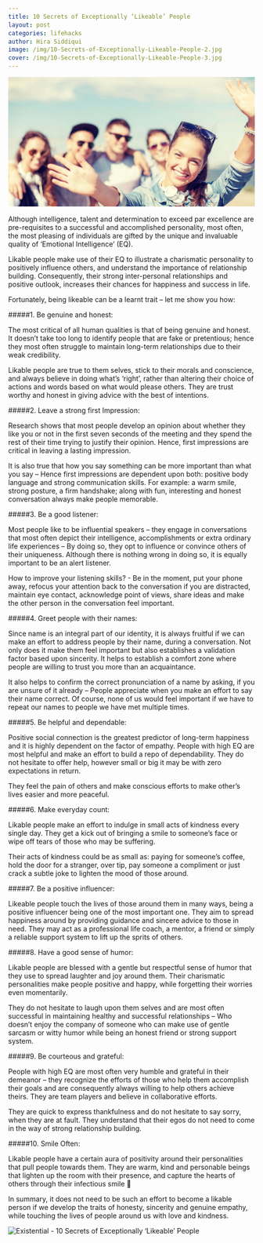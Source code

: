 ```yaml
---
title: 10 Secrets of Exceptionally ‘Likeable’ People
layout: post
categories: lifehacks
author: Hira Siddiqui
image: /img/10-Secrets-of-Exceptionally-Likeable-People-2.jpg
cover: /img/10-Secrets-of-Exceptionally-Likeable-People-3.jpg
---
```


![Existential - 10 Secrets of Exceptionally ‘Likeable’ People](/img/10-Secrets-of-Exceptionally-Likeable-People.jpg)

Although intelligence, talent and determination to exceed par excellence are pre-requisites to a successful and accomplished personality, most often, the most pleasing of individuals are gifted by the unique and invaluable quality of ‘Emotional Intelligence’ (EQ). 

Likable people make use of their EQ to illustrate a charismatic personality to positively influence others, and understand the importance of relationship building. Consequently, their strong inter-personal relationships and positive outlook, increases their chances for happiness and success in life.

Fortunately, being likeable can be a learnt trait – let me show you how:

#####1. Be genuine and honest:

The most critical of all human qualities is that of being genuine and honest. It doesn’t take too long to identify people that are fake or pretentious; hence they most often struggle to maintain long-term relationships due to their weak credibility. 

Likable people are true to them selves, stick to their morals and conscience, and always believe in doing what’s ‘right’, rather than altering their choice of actions and words based on what would please others.  They are trust worthy and honest in giving advice with the best of intentions.

#####2. Leave a strong first Impression:

Research shows that most people develop an opinion about whether they like you or not in the first seven seconds of the meeting and they spend the rest of their time trying to justify their opinion. Hence, first impressions are critical in leaving a lasting impression. 

It is also true that how you say something can be more important than what you say – Hence first impressions are dependent upon both: positive body language and strong communication skills. For example:  a warm smile, strong posture, a firm handshake; along with fun, interesting and honest conversation always make people memorable. 

#####3. Be a good listener:

Most people like to be influential speakers – they engage in conversations that most often depict their intelligence, accomplishments or extra ordinary life experiences – By doing so, they opt to influence or convince others of their uniqueness. Although there is nothing wrong in doing so, it is equally important to be an alert listener.

How to improve your listening skills? - Be in the moment, put your phone away, refocus your attention back to the conversation if you are distracted, maintain eye contact, acknowledge point of views, share ideas and make the other person in the conversation feel important.

#####4. Greet people with their names:

Since name is an integral part of our identity, it is always fruitful if we can make an effort to address people by their name, during a conversation. Not only does it make them feel important but also establishes a validation factor based upon sincerity. It helps to establish a comfort zone where people are willing to trust you more than an acquaintance. 

It also helps to confirm the correct pronunciation of a name by asking, if you are unsure of it already – People appreciate when you make an effort to say their name correct. Of course, none of us would feel important if we have to repeat our names to people we have met multiple times.


#####5. Be helpful and dependable:

Positive social connection is the greatest predictor of long-term happiness and it is highly dependent on the factor of empathy. People with high EQ are most helpful and make an effort to build a repo of dependability.  They do not hesitate to offer help, however small or big it may be with zero expectations in return.

They feel the pain of others and make conscious efforts to make other’s lives easier and more peaceful.

#####6. Make everyday count:

Likable people make an effort to indulge in small acts of kindness every single day. They get a kick out of bringing a smile to someone’s face or wipe off tears of those who may be suffering.

Their acts of kindness could be as small as: paying for someone’s coffee, hold the door for a stranger, over tip, pay someone a compliment or just crack a subtle joke to lighten the mood of those around.

#####7. Be a positive influencer:

Likeable people touch the lives of those around them in many ways, being a positive influencer being one of the most important one. They aim to spread happiness around by providing guidance and sincere advice to those in need. They may act as a professional life coach, a mentor, a friend or simply a reliable support system to lift up the sprits of others.

#####8. Have a good sense of humor:

Likable people are blessed with a gentle but respectful sense of humor that they use to spread laughter and joy around them. Their charismatic personalities make people positive and happy, while forgetting their worries even momentarily. 

They do not hesitate to laugh upon them selves and are most often successful in maintaining healthy and successful relationships – Who doesn’t enjoy the company of someone who can make use of gentle sarcasm or witty humor while being an honest friend or strong support system.


#####9. Be courteous and grateful:

People with high EQ are most often very humble and grateful in their demeanor – they recognize the efforts of those who help them accomplish their goals and are consequently always willing to help others achieve theirs. They are team players and believe in collaborative efforts. 

They are quick to express thankfulness and do not hesitate to say sorry, when they are at fault. They understand that their egos do not need to come in the way of strong relationship building. 

#####10. Smile Often:
 
Likable people have a certain aura of positivity around their personalities that pull people towards them. They are warm, kind and personable beings that lighten up the room with their presence, and capture the hearts of others through their infectious smile 

In summary, it does not need to be such an effort to become a likable person if we develop the traits of honesty, sincerity and genuine empathy, while touching the lives of people around us with love and kindness.

![Existential - 10 Secrets of Exceptionally ‘Likeable’ People](/img/10-Secrets-of-Exceptionally-Likeable-People-4.jpg)